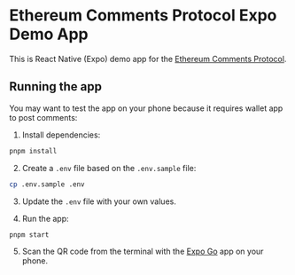# Ethereum Comments Protocol Expo Demo App

This is React Native (Expo) demo app for the [Ethereum Comments Protocol](https://ecp.eth.xyz).

## Running the app

You may want to test the app on your phone because it requires wallet app to post comments:

1. Install dependencies:

```bash
pnpm install
```

2. Create a `.env` file based on the `.env.sample` file:

```bash
cp .env.sample .env
```

3. Update the `.env` file with your own values.

4. Run the app:

```bash
pnpm start
```

5. Scan the QR code from the terminal with the [Expo Go](https://expo.dev/go) app on your phone.
